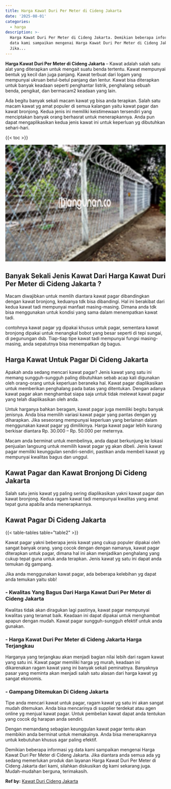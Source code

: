 ```yaml
---
title: Harga Kawat Duri Per Meter di Cideng Jakarta
date: '2025-08-01'
categories:
  - harga
description: >-
  Harga Kawat Duri Per Meter di Cideng Jakarta. Demikian beberapa informasi yg
  data kami sampaikan mengenai Harga Kawat Duri Per Meter di Cideng Jakarta.
  Jika...
---
```


**Harga Kawat Duri Per Meter di Cideng Jakarta** – Kawat adalah salah satu alat yang diterapkan untuk mengait suatu benda tertentu. Kawat mempunyai bentuk yg kecil dan juga panjang. Kawat terbuat dari logam yang mempunyai ukruan betul-betul panjang dan lentur. Kawat bisa diterapkan untuk banyak keadaan seperti penghantar listrik, penghalang sebuah benda, pengikat, dan bermacam2 keadaan yang lain.

Ada begitu banyak sekali macam kawat yg bisa anda terapkan. Salah satu macam kawat yg amat populer di semua kalangan yaitu kawat pagar dan kawat bronjong. Kedua jenis ini memiliki keistimewaan tersendiri yang menciptakan banyak orang berhasrat untuk menerapkannya. Anda pun dapat mengaplikasikan kedua jenis kawat ini untuk keperluan yg dibutuhkan sehari-hari.

{{< toc >}}

![Harga Kawat Duri Per Meter di Cideng Jakarta](/images/jual-kawat-murah33.png)

## Banyak Sekali Jenis Kawat Dari Harga Kawat Duri Per Meter di Cideng Jakarta ?

Macam diwajibkan untuk memlih diantara kawat pagar dibandingkan dengan kawat bronjong, keduanya tdk bisa dibandingi. Hal ini berakibat dari kedua kawat tadi mempunyai manfaat masing-masing. Dimana anda tdk bisa menggunakan untuk kondisi yang sama dalam menempatkan kawat tadi.

contohnya kawat pagar yg dipakai khusus untuk pagar, sementara kawat bronjong dipakai untuk menangkal bobot yang besar seperti di tepi sungai, di pegunungan dsb. Tiap-tiap tipe kawat tadi mempunyai fungsi masing-masing, anda sepatutnya bisa menempatkan dg bagus.

## Harga Kawat Untuk Pagar Di Cideng Jakarta

Apakah anda sedang mencari kawat pagar? Jenis kawat yang satu ini memang sungguh-sungguh paling dibutuhkan sebab acap kali digunakan oleh orang-orang untuk keperluan beraneka hal. Kawat pagar diaplikasikan untuk memberikan penghalang pada batas yang ditentukan. Dengan adanya kawat pagar akan menghambat siapa saja untuk tidak melewat kawat pagar yang telah diaplikasikan oleh anda.

Untuk harganya bahkan beragam, kawat pagar juga memiliki begitu banyak jenisnya. Anda bisa memilih variasi kawat pagar yang pantas dengan yg diharapkan. Jika seseorang mempunyai keperluan yang berlainan dalam menggunakan kawat pagar yg dimilikinya. Harga kawat pagar lebih kurang berkisar diantara Rp. 30.000 – Rp. 50.000 per meternya.

Macam anda berminat untuk membelinya, anda dapat berkunjung ke lokasi penjualan langsung untuk memilih kawat pagar yg akan dibeli. Jenis kawat pagar memiliki keunggulan sendiri-sendiri, pastikan anda membeli kawat yg mempunyai kwalitas bagus dan unggul.

## Kawat Pagar dan Kawat Bronjong Di Cideng Jakarta

Salah satu jenis kawat yg paling sering diaplikasikan yakni kawat pagar dan kawat bronjong. Kedua ragam kawat tadi mempunyai kwalitas yang amat tepat guna apabila anda menerapkannya.

## Kawat Pagar Di Cideng Jakarta

{{< table-tables table="table2" >}}

Kawat pagar yakni beberapa jenis kawat yang cukup populer dipakai oleh sangat banyak orang. yang cocok dengan dengan namanya, kawat pagar diterapkan untuk pagar, dimana hal ini akan menjadikan penghalang yang cukup tepat guna untuk anda terapkan. Jenis kawat yg satu ini dapat anda temukan dg gampang.

Jika anda menggunakan kawat pagar, ada beberapa kelebihan yg dapat anda temukan yaitu sbb!

### \- Kwalitas Yang Bagus Dari Harga Kawat Duri Per Meter di Cideng Jakarta

Kwalitas tidak akan diragukan lagi pastinya, kawat pagar mempunyai kwalitas yang teramat baik. Keadaan ini dapat dipakai untuk menghambat apapun dengan mudah. Kawat pagar sungguh-sungguh efektif untuk anda gunakan.

### \- Harga Kawat Duri Per Meter di Cideng Jakarta Harga Terjangkau

Harganya yang terjangkau akan menjadi bagian nilai lebih dari ragam kawat yang satu ini. Kawat pagar memiliki harga yg murah, keadaan ini dikarenakan ragam kawat yang ini banyak sekali peminatnya. Banyaknya pasar yang meminta akan menjadi salah satu alasan dari harga kawat yg sangat ekonomis.

### \- Gampang Ditemukan Di Cideng Jakarta

Tipe anda mencari kawat untuk pagar, ragam kawat yg satu ini akan sangat mudah ditemukan. Anda bisa mencarinya di supplier terdekat atau agen online yg menjual kawat pagar. Untuk pembelian kawat dapat anda tentukan yang cocok dg harapan anda sendiri.

Dengan memandang sebagian keunggulan kawat pagar tentu akan membikin anda berminat untuk memakainya. Anda bisa menerapkannya untuk kebutuhan khusus agar paling efektif.

Demikian beberapa informasi yg data kami sampaikan mengenai Harga Kawat Duri Per Meter di Cideng Jakarta. Jika diantara anda semua ada yg sedang memerlukan produk dan layanan Harga Kawat Duri Per Meter di Cideng Jakarta dari kami, silahkan diskusikan dg kami sekarang juga. Mudah-mudahan berguna, terimakasih.

**Ref by:** [Kawat Duri Cideng Jakarta](https://id.wikipedia.org/wiki/Kawat)
